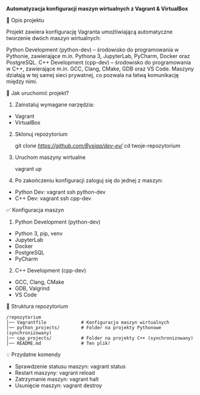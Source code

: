 **Automatyzacja konfiguracji maszyn wirtualnych z Vagrant & VirtualBox**

📌 Opis projektu

Projekt zawiera konfigurację Vagranta umożliwiającą automatyczne tworzenie dwóch maszyn wirtualnych:

Python Development (python-dev) – środowisko do programowania w Pythonie, zawierające m.in. Pythona 3, JupyterLab, PyCharm, Docker oraz PostgreSQL.
C++ Development (cpp-dev) – środowisko do programowania w C++, zawierające m.in. GCC, Clang, CMake, GDB oraz VS Code.
Maszyny działają w tej samej sieci prywatnej, co pozwala na łatwą komunikację między nimi.


🚀 Jak uruchomić projekt?
1. Zainstaluj wymagane narzędzia:
  - Vagrant
  - VirtualBox
2. Sklonuj repozytorium

    git clone *https://github.com/Bysiaa/dev-ev/*
    cd twoje-repozytorium
3. Uruchom maszyny wirtualne

    vagrant up
    
4. Po zakończeniu konfiguracji zaloguj się do jednej z maszyn:
  - Python Dev: vagrant ssh python-dev
  - C++ Dev: vagrant ssh cpp-dev


✅ Konfiguracja maszyn
1. Python Development (python-dev)
  - Python 3, pip, venv
  - JupyterLab
  - Docker
  - PostgreSQL
  - PyCharm
2. C++ Development (cpp-dev)
  - GCC, Clang, CMake
  - GDB, Valgrind
  - VS Code


📂 Struktura repozytorium

    /repozytorium 
    │── Vagrantfile             # Konfiguracja maszyn wirtualnych
    │── python_projects/        # Folder na projekty Pythonowe (synchronizowany)
    │── cpp_projects/           # Folder na projekty C++ (synchronizowany)
    │── README.md               # Ten plik!


💡 Przydatne komendy
  - Sprawdzenie statusu maszyn: vagrant status
  - Restart maszyny: vagrant reload
  - Zatrzymanie maszyn: vagrant halt
  - Usunięcie maszyn: vagrant destroy

